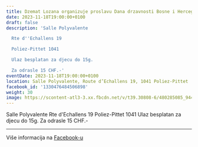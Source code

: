 ```yaml
---
title: Dzemat Lozana organizuje proslavu Dana drzavnosti Bosne i Hercegovine
date: 2023-11-18T19:00:00+0100
draft: false
description: 'Salle Polyvalente

  Rte d''Echallens 19

  Poliez-Pittet 1041

  Ulaz besplatan za djecu do 15g.

  Za odrasle 15 CHF.-'
eventDate: 2023-11-18T19:00:00+0100
location: Salle Polyvalente, Route d’Echallens 19, 1041 Poliez-Pittet
facebook_id: '1330476484506898'
weight: 30
image: https://scontent-atl3-3.xx.fbcdn.net/v/t39.30808-6/480285085_944333661160567_3277375841641556820_n.jpg?_nc_cat=107&ccb=1-7&_nc_sid=9e60e4&_nc_ohc=7Rfnfw_bkb0Q7kNvwFQd-RH&_nc_oc=AdkhY5Nu_y_oExuLZ9lsB3DqRXYIvYX7Zgw6jLh9km7ndbdOlHwUNtohL179H93HYTE&_nc_zt=23&_nc_ht=scontent-atl3-3.xx&edm=ABTKTjYEAAAA&_nc_gid=eYMrwvp243GFc6JURPaclw&oh=00_AfWaWnFsq1JSGbGCK-IHKcEbxBmH3td7DJ2DPs0uIIjGTg&oe=68AAF71F
---
```


Salle Polyvalente
Rte d'Echallens 19
Poliez-Pittet 1041
Ulaz besplatan za djecu do 15g.
Za odrasle 15 CHF.-

---

Više informacija na [Facebook-u](https://facebook.com/events/1330476484506898)